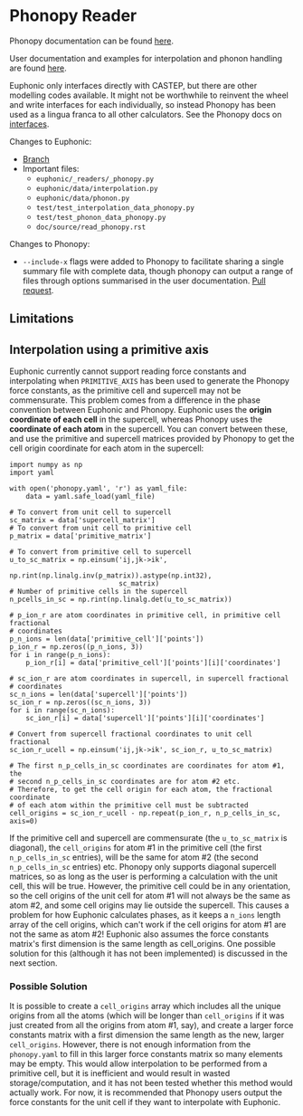 # Phonopy Reader

Phonopy documentation can be found [here](https://phonopy.github.io/phonopy/index.html).

User documentation and examples for interpolation and phonon handling are found 
[here](https://euphonic.readthedocs.io/en/latest/read_phonopy.html).

Euphonic only interfaces directly with CASTEP, but there are other modelling codes
available. It might not be worthwhile to reinvent the wheel and write interfaces for
each individually, so instead Phonopy has been used as a lingua franca to all
other calculators. See the Phonopy docs on 
[interfaces](https://phonopy.github.io/phonopy/interfaces.html#calculator-interfaces).

Changes to Euphonic:
- [Branch](https://github.com/pace-neutrons/Euphonic/tree/8_phonopy_interface_cp)
- Important files:
    - `euphonic/_readers/_phonopy.py`
    - `euphonic/data/interpolation.py`
    - `euphonic/data/phonon.py`
    - `test/test_interpolation_data_phonopy.py`
    - `test/test_phonon_data_phonopy.py`
    - `doc/source/read_phonopy.rst`

Changes to Phonopy:
- `--include-x` flags were added to Phonopy to facilitate sharing a single 
    summary file with complete data, though phonopy can output a range of files
    through options summarised in the user documentation. [Pull request](https://github.com/phonopy/phonopy/pull/108).

## Limitations

## Interpolation using a primitive axis

Euphonic currently cannot support reading force constants and interpolating
when `PRIMITIVE_AXIS`  has been used to generate the Phonopy force constants,
as the primitive cell and supercell may not be commensurate. This problem
comes from a difference in the phase convention between Euphonic and Phonopy.
Euphonic uses the **origin coordinate of each cell** in the supercell, whereas
Phonopy uses the **coordinate of each atom** in the supercell. You can convert
between these, and use the primitive and supercell matrices provided by
Phonopy to get the cell origin coordinate for each atom in the supercell:

```
import numpy as np
import yaml

with open('phonopy.yaml', 'r') as yaml_file:
    data = yaml.safe_load(yaml_file)

# To convert from unit cell to supercell
sc_matrix = data['supercell_matrix']
# To convert from unit cell to primitive cell
p_matrix = data['primitive_matrix']

# To convert from primitive cell to supercell
u_to_sc_matrix = np.einsum('ij,jk->ik',
                           np.rint(np.linalg.inv(p_matrix)).astype(np.int32),
                           sc_matrix)
# Number of primitive cells in the supercell
n_pcells_in_sc = np.rint(np.linalg.det(u_to_sc_matrix))

# p_ion_r are atom coordinates in primitive cell, in primitive cell fractional
# coordinates
p_n_ions = len(data['primitive_cell']['points'])
p_ion_r = np.zeros((p_n_ions, 3))
for i in range(p_n_ions):
    p_ion_r[i] = data['primitive_cell']['points'][i]['coordinates']

# sc_ion_r are atom coordinates in supercell, in supercell fractional
# coordinates
sc_n_ions = len(data['supercell']['points'])
sc_ion_r = np.zeros((sc_n_ions, 3))
for i in range(sc_n_ions):
    sc_ion_r[i] = data['supercell']['points'][i]['coordinates']

# Convert from supercell fractional coordinates to unit cell fractional
sc_ion_r_ucell = np.einsum('ij,jk->ik', sc_ion_r, u_to_sc_matrix)

# The first n_p_cells_in_sc coordinates are coordinates for atom #1, the
# second n_p_cells_in_sc coordinates are for atom #2 etc.
# Therefore, to get the cell origin for each atom, the fractional coordinate
# of each atom within the primitive cell must be subtracted
cell_origins = sc_ion_r_ucell - np.repeat(p_ion_r, n_p_cells_in_sc, axis=0)
```

If the primitive cell and supercell are commensurate (the `u_to_sc_matrix` is
diagonal), the `cell_origins` for atom #1 in the primitive cell (the first
`n_p_cells_in_sc` entries), will be the same for atom #2 (the second
`n_p_cells_in_sc` entries) etc. Phonopy only supports diagonal supercell
matrices, so as long as the user is performing a calculation with the unit
cell, this will be true. However, the primitive cell could be in any
orientation, so the cell origins of the unit cell for atom #1 will not always
be the same as atom #2, and some cell origins may lie outside the supercell.
This causes a problem for how Euphonic calculates phases, as it keeps a
`n_ions` length array of the cell origins, which can't work if the cell
origins for atom #1 are not the same as atom #2! Euphonic also assumes the
force constants matrix's first dimension is the same length as cell_origins.
One possible solution for this (although it has not been implemented) is
discussed in the next section.

### Possible Solution

It is possible to create a `cell_origins` array which includes all the unique
origins from all the atoms (which will be longer than `cell_origins` if it was
just created from all the origins from atom #1, say), and create a larger
force constants matrix with a first dimension the same length as the new,
larger `cell_origins`. However, there is not enough information from the
`phonopy.yaml` to fill in this larger force constants matrix so many elements
may be empty. This would allow interpolation to be performed from a primitive
cell, but it is inefficient and would result in wasted storage/computation,
and it has not been tested whether this method would actually work. For now,
it is recommended that Phonopy users output the force constants for the unit
cell if they want to interpolate with Euphonic.
